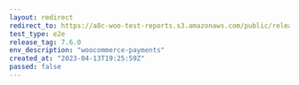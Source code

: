 ```yaml
---
layout: redirect
redirect_to: https://a8c-woo-test-reports.s3.amazonaws.com/public/release/7.6.0/woocommerce-payments/e2e/index.html
test_type: e2e
release_tag: 7.6.0
env_description: "woocommerce-payments"
created_at: "2023-04-13T19:25:59Z"
passed: false
---
```

